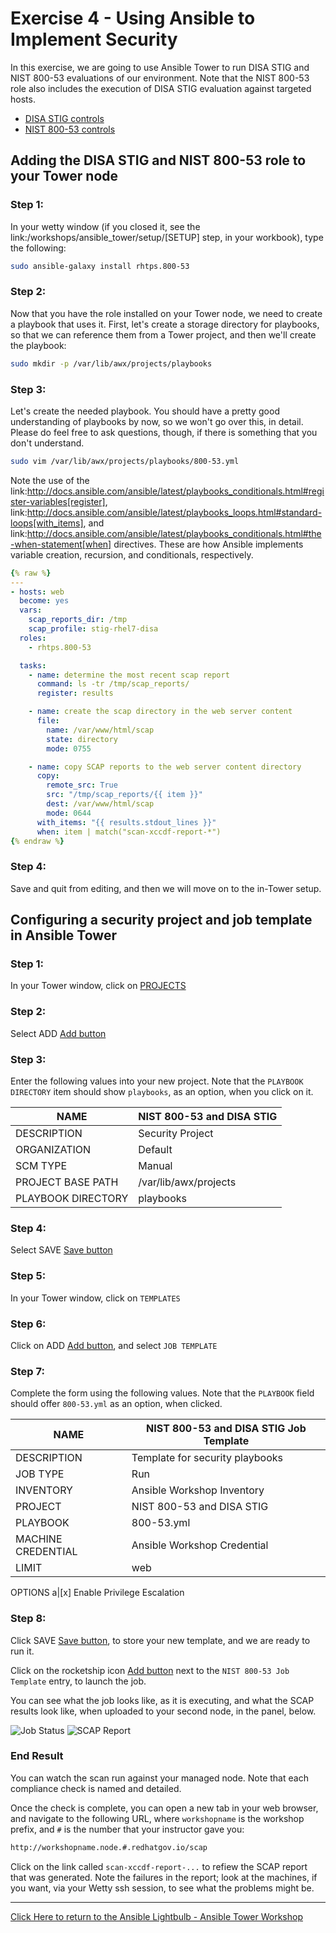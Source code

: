 # Exercise 4 - Using Ansible to Implement Security

In this exercise, we are going to use Ansible Tower to run DISA STIG and NIST 800-53 evaluations of our environment.  Note that the NIST 800-53 role also includes the execution of DISA STIG evaluation against targeted hosts.

* [DISA STIG controls](https://galaxy.ansible.com/MindPointGroup/RHEL7-STIG/)
* [NIST 800-53 controls](https://galaxy.ansible.com/rhtps/800-53/)

## Adding the DISA STIG and NIST 800-53 role to your Tower node

### Step 1:

In your wetty window (if you closed it, see the link:/workshops/ansible_tower/setup/[SETUP] step, in your workbook), type the following:

```bash
sudo ansible-galaxy install rhtps.800-53
```

### Step 2:

Now that you have the role installed on your Tower node, we need to create a playbook that uses it.  First, let's create a storage directory for playbooks, so that we can reference them from a Tower project, and then we'll create the playbook:

```bash
sudo mkdir -p /var/lib/awx/projects/playbooks
```

### Step 3:

Let's create the needed playbook.  You should have a pretty good understanding of playbooks by now, so we won't go over this, in detail.  Please do feel free to ask questions, though, if there is something that you don't understand.

```bash
sudo vim /var/lib/awx/projects/playbooks/800-53.yml
```

Note the use of the link:http://docs.ansible.com/ansible/latest/playbooks_conditionals.html#register-variables[register], link:http://docs.ansible.com/ansible/latest/playbooks_loops.html#standard-loops[with_items], and link:http://docs.ansible.com/ansible/latest/playbooks_conditionals.html#the-when-statement[when] directives.  These are how Ansible implements variable creation, recursion, and conditionals, respectively.

```yml
{% raw %}
---
- hosts: web
  become: yes
  vars:
    scap_reports_dir: /tmp
    scap_profile: stig-rhel7-disa
  roles:
    - rhtps.800-53 

  tasks:
    - name: determine the most recent scap report
      command: ls -tr /tmp/scap_reports/
      register: results

    - name: create the scap directory in the web server content
      file:
        name: /var/www/html/scap
        state: directory
        mode: 0755

    - name: copy SCAP reports to the web server content directory
      copy:
        remote_src: True
        src: "/tmp/scap_reports/{{ item }}"
        dest: /var/www/html/scap
        mode: 0644
      with_items: "{{ results.stdout_lines }}"
      when: item | match("scan-xccdf-report-*")
{% endraw %}
```

### Step 4:

Save and quit from editing, and then we will move on to the in-Tower setup.

## Configuring a security project and job template in Ansible Tower

### Step 1:

In your Tower window, click on [PROJECTS](at_projects_icon.png)

### Step 2:

Select ADD [Add button](at_add.png)

### Step 3:

Enter the following values into your new project.  Note that the `PLAYBOOK DIRECTORY` item should show `playbooks`, as an option, when you click on it.

NAME |NIST 800-53 and DISA STIG
-----|-------------------------
DESCRIPTION|Security Project
ORGANIZATION|Default
SCM TYPE|Manual
PROJECT BASE PATH|/var/lib/awx/projects
PLAYBOOK DIRECTORY|playbooks

### Step 4:

Select SAVE [Save button](at_save.png)

### Step 5:

In your Tower window, click on `TEMPLATES`

### Step 6:

Click on ADD [Add button](at_add.png), and select `JOB TEMPLATE`

### Step 7:

Complete the form using the following values.  Note that the `PLAYBOOK` field should offer `800-53.yml` as an option, when clicked.

NAME |NIST 800-53 and DISA STIG Job Template
-----|--------------------------------------
DESCRIPTION|Template for security playbooks
JOB TYPE|Run
INVENTORY|Ansible Workshop Inventory
PROJECT|NIST 800-53 and DISA STIG
PLAYBOOK|800-53.yml
MACHINE CREDENTIAL|Ansible Workshop Credential
LIMIT|web
OPTIONS
a|[x] Enable Privilege Escalation

### Step 8:

Click SAVE [Save button](at_save.png), to store your new template, and we are ready to run it.

Click on the rocketship icon [Add button](at_launch_icon.png) next to the `NIST 800-53 Job Template` entry, to launch the job.

You can see what the job looks like, as it is executing, and what the SCAP results look like, when uploaded to your second node, in the panel, below.

![Job Status](at_800-53_job_status.png)
![SCAP Report](at_scap_report.png)


### End Result

You can watch the scan run against your managed node.  Note that each compliance check is named and detailed.

Once the check is complete, you can open a new tab in your web browser, and navigate to the following URL, where `workshopname` is the workshop prefix, and `#` is the number that your instructor gave you:

```bash
http://workshopname.node.#.redhatgov.io/scap
```

Click on the link called `scan-xccdf-report-...` to refiew the SCAP report that was generated.  Note the failures in the report; look at the machines, if you want, via your Wetty ssh session, to see what the problems might be.

---

[Click Here to return to the Ansible Lightbulb - Ansible Tower Workshop](../README.md)
